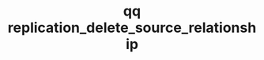 ---
category: replication
command: replication_delete_source_relationship
optional_options:
- alternate: []
  help: Unique identifier of the source replication relationship
  name: --id
  required: true
- alternate: []
  help: Do not prompt
  name: --force
  required: false
permalink: /qq-cli-command-guide/replication/replication_delete_source_relationship.html
positional_options: []
sidebar: qq_cli_command_reference_sidebar
summary: This section explains how to use the <code>qq replication_delete_source_relationship</code>
  command.
synopsis: Delete the specified source replication relationship.
title: qq replication_delete_source_relationship
usage: qq replication_delete_source_relationship [-h] --id ID [--force]
zendesk_source: qq CLI Command Guide

---